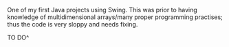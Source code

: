 One of my first Java projects using Swing.
This was prior to having knowledge of multidimensional arrays/many proper programming practises; thus the code is very sloppy and needs fixing.

TO DO^ 
